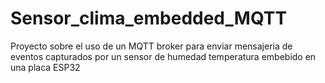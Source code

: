 # Sensor_clima_embedded_MQTT
Proyecto sobre el uso de un MQTT broker para enviar mensajeria de eventos capturados por un sensor de humedad temperatura embebido en una placa ESP32

